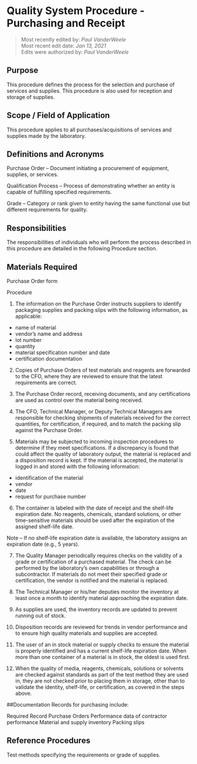 # Quality System Procedure - Purchasing and Receipt

>Most recently edited by: *Paul VanderWeele*  
>Most recent edit date: *Jan 13, 2021*  
>Edits were authorized by: *Paul VanderWeele*

## Purpose
This procedure defines the process for the selection and purchase of services and supplies. This procedure is also used for reception and storage of supplies.

## Scope / Field of Application
This procedure applies to all purchases/acquisitions of services and supplies made by the laboratory.

## Definitions and Acronyms
Purchase Order – Document initiating a procurement of equipment, supplies, or services.

Qualification Process – Process of demonstrating whether an entity is capable of fulfilling specified requirements.

Grade – Category or rank given to entity having the same functional use but different requirements for quality.

## Responsibilities

The responsibilities of individuals who will perform the process described in this procedure are detailed in the following Procedure section.

## Materials Required

Purchase Order form

Procedure

1.	The information on the Purchase Order instructs suppliers to identify packaging supplies and packing slips with the following information, as applicable:
*	name of material
*	vendor’s name and address
*	lot number
*	quantity
*	material specification number and date
*	certification documentation

2.	Copies of Purchase Orders of test materials and reagents are forwarded to the CFO, where they are reviewed to ensure that the latest requirements are correct.

3.	The Purchase Order record, receiving documents, and any certifications are used as control over the material being received.

4.	The CFO, Technical Manager, or Deputy Technical Managers are responsible for checking shipments of materials received for the correct quantities, for certification, if required, and to match the packing slip against the Purchase Order.

5.	Materials may be subjected to incoming inspection procedures to determine if they meet specifications. If a discrepancy is found that could affect the quality of laboratory output, the material is replaced and a disposition record is kept. If the material is accepted, the material is logged in and stored with the following information:
*	identification of the material
*	vendor
*	date
*	request for purchase number

6.	The container is labeled with the date of receipt and the shelf-life expiration date. No reagents, chemicals, standard solutions, or other time-sensitive materials should be used after the expiration of the assigned shelf-life date.

Note – If no shelf-life expiration date is available, the laboratory assigns an expiration date (e.g., 5 years).

7.	The Quality Manager periodically requires checks on the validity of a grade or certification of a purchased material. The check can be performed by the laboratory’s own capabilities or through a subcontractor. If materials do not meet their specified grade or certification, the vendor is notified and the material is replaced.

8.	The Technical Manager or his/her deputies monitor the inventory at least once a month to identify material approaching the expiration date.

9.	As supplies are used, the inventory records are updated to prevent running out of stock.

10.	Disposition records are reviewed for trends in vendor performance and to ensure high quality materials and supplies are accepted.

11.	The user of an in stock material or supply checks to ensure the material is properly identified and has a current shelf-life expiration date.  When more than one container of a material is in stock, the oldest is used first.

12.	When the quality of media, reagents, chemicals, solutions or solvents are checked against standards as part of the test method they are used in, they are not checked prior to placing them in storage, other than to validate the identity, shelf-life, or certification, as covered in the steps above.

##Documentation
Records for purchasing include:

Required Record
Purchase Orders
Performance data of contractor performance
Material and supply inventory
Packing slips


## Reference Procedures
Test methods specifying the requirements or grade of supplies.
